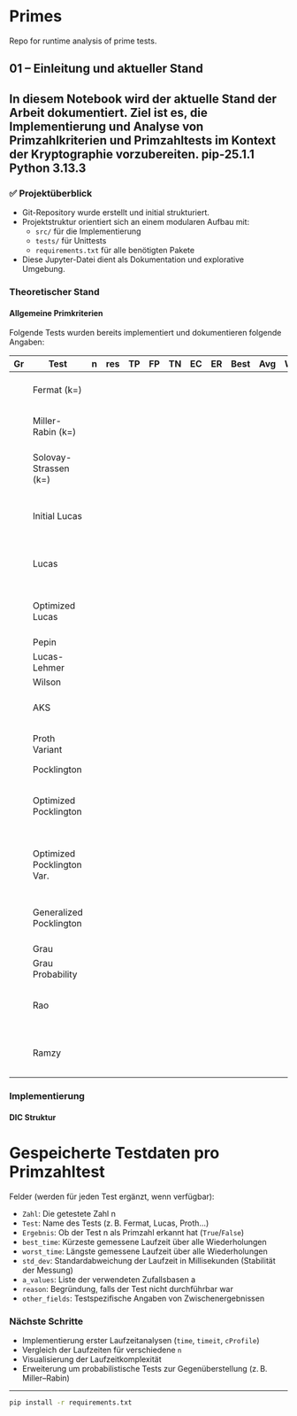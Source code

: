 # Primes

Repo for runtime analysis of prime tests.

## 01 – Einleitung und aktueller Stand

In diesem Notebook wird der aktuelle Stand der Arbeit dokumentiert. Ziel ist es, die Implementierung und Analyse von Primzahlkriterien und Primzahltests im Kontext der Kryptographie vorzubereiten.
pip-25.1.1
Python 3.13.3
---

### ✅ Projektüberblick

- Git-Repository wurde erstellt und initial strukturiert.
- Projektstruktur orientiert sich an einem modularen Aufbau mit:
  - `src/` für die Implementierung
  - `tests/` für Unittests
  - `requirements.txt` für alle benötigten Pakete
- Diese Jupyter-Datei dient als Dokumentation und explorative Umgebung.


### Theoretischer Stand

#### Allgemeine Primkriterien
Folgende Tests wurden bereits implementiert und dokumentieren folgende Angaben:

| Gr | Test                        | n   | res | TP | FP  | TN  | EC | ER  | Best  | Avg   | Worst | Std  | a_values                             | Other_fields                                      | Reason |
|----|-----------------------------|-----|-----|----|-----|-----|----|-----|-------|-------|-------|------|--------------------------------------|--------------------------------------------------|--------|
|    | Fermat (k=)                 |     |     |    |     |     |    |     |       |       |       |      | [(a1, result), (...)]                |                                                  |        |
|    | Miller-Rabin (k=)           |     |     |    |     |     |    |     |       |       |       |      | [(a1, result), (...)]                |                                                  |        |
|    | Solovay-Strassen (k=)       |     |     |    |     |     |    |     |       |       |       |      | [(a1, cond1, cond2), (...)]          |                                                  |        |
|    | Initial Lucas               |     |     |    |     |     |    |     |       |       |       |      | [(a1, cond1, cond2), (...)]          |                                                  |        |
|    | Lucas                       |     |     |    |     |     |    |     |       |       |       |      | [(a1, cond1, cond2), (...)]          |                                                  |        |
|    | Optimized Lucas             |     |     |    |     |     |    |     |       |       |       |      | {q1: (a1, cond1, cond2), q2: (...)}  |                                                  |        |
|    | Pepin                       |     |     |    |     |     |    |     |       |       |       |      |                                      |                                                  |        |
|    | Lucas-Lehmer                |     |     |    |     |     |    |     |       |       |       |      |                                      | [p, sequence, S]                                 |        |
|    | Wilson                      |     |     |    |     |     |    |     |       |       |       |      |                                      |                                                  |        |
|    | AKS                         |     |     |    |     |     |    |     |       |       |       |      |                                      | [initial_check, find_r, prime_divisor_check, polynomial_check] |        |
|    | Proth Variant               |     |     |    |     |     |    |     |       |       |       |      | [(a_1, result), (...)]               |                                                  |        |
|    | Pocklington                 |     |     |    |     |     |    |     |       |       |       |      |                                      |                                                  |        |
|    | Optimized Pocklington       |     |     |    |     |     |    |     |       |       |       |      | {q1: (a_1, cond1, cond2), q2: (...)} |                                                  |        |
|    | Optimized Pocklington Var.  |     |     |    |     |     |    |     |       |       |       |      | {q1: (a_1, cond1, cond2), q2: (...)} | [b, pow(b, (n - 1) // F, n)]                     |        |
|    | Generalized Pocklington     |     |     |    |     |     |    |     |       |       |       |      | [(a1, cond1, cond2), (...)]          | [K, p, n]                                        |        |
|    | Grau                        |     |     |    |     |     |    |     |       |       |       |      | [a1]                                 | [K, p, n, phi]                                   |        |
|    | Grau Probability            |     |     |    |     |     |    |     |       |       |       |      | [a1]                                 | [K, p, n, phi, j]                                |        |
|    | Rao                         |     |     |    |     |     |    |     |       |       |       |      | [(a1, cond1, cond2), (...)]          | [p, 2, n_exp]                                    |        |
|    | Ramzy                       |     |     |    |     |     |    |     |       |       |       |      | [(a1, cond1, cond2), (...)]          | [K, p, n_exp]                                    |        |



### Implementierung
#### DIC Struktur
# Gespeicherte Testdaten pro Primzahltest

Felder (werden für jeden Test ergänzt, wenn verfügbar):
- `Zahl`: Die getestete Zahl n
- `Test`: Name des Tests (z. B. Fermat, Lucas, Proth…)
- `Ergebnis`: Ob der Test n als Primzahl erkannt hat (`True`/`False`)
- `best_time`:	Kürzeste gemessene Laufzeit über alle Wiederholungen
- `worst_time`:	Längste gemessene Laufzeit über alle Wiederholungen
- `std_dev`:	Standardabweichung der Laufzeit in Millisekunden (Stabilität der Messung)
- `a_values`: Liste der verwendeten Zufallsbasen a
- `reason`: Begründung, falls der Test nicht durchführbar war
- `other_fields`: Testspezifische Angaben von Zwischenergebnissen


### Nächste Schritte
- Implementierung erster Laufzeitanalysen (`time`, `timeit`, `cProfile`)
- Vergleich der Laufzeiten für verschiedene `n`
- Visualisierung der Laufzeitkomplexität
- Erweiterung um probabilistische Tests zur Gegenüberstellung (z. B. Miller–Rabin)

---

```bash
pip install -r requirements.txt
